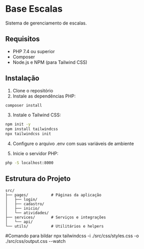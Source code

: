 # Base Escalas

Sistema de gerenciamento de escalas.

## Requisitos

- PHP 7.4 ou superior
- Composer
- Node.js e NPM (para Tailwind CSS)

## Instalação

1. Clone o repositório
2. Instale as dependências PHP:
```bash
composer install
```

3. Instale o Tailwind CSS:
```bash
npm init -y
npm install tailwindcss
npx tailwindcss init
```

4. Configure o arquivo .env com suas variáveis de ambiente

5. Inicie o servidor PHP:
```bash
php -S localhost:8000
```

## Estrutura do Projeto

```
src/
├── pages/          # Páginas da aplicação
│   ├── login/
│   ├── cadastro/
│   ├── inicio/
│   └── atividades/
├── services/       # Serviços e integrações
│   └── api/
└── utils/          # Utilitários e helpers
```


#Comando para bildar
npx tailwindcss -i ./src/css/styles.css -o ./src/css/output.css --watch